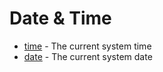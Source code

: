 # Date & Time

- [time](time.md) - The current system time
- [date](date.md) - The current system date